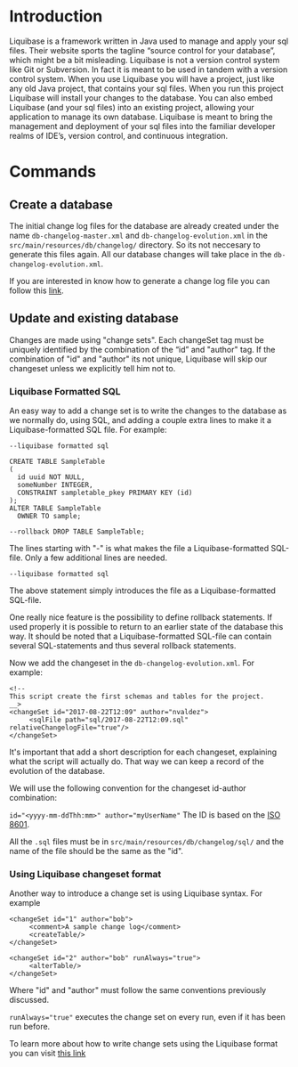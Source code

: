 # Introduction
Liquibase is a framework written in Java used to manage and apply your sql files. Their website sports the tagline “source control for your database”, which might be a bit misleading. Liquibase is not a version control system like Git or Subversion. In fact it is meant to be used in tandem with a version control system. When you use Liquibase you will have a project, just like any old Java project, that contains your sql files. When you run this project Liquibase will install your changes to the database. You can also embed Liquibase (and your sql files) into an existing project, allowing your application to manage its own database. Liquibase is meant to bring the management and deployment of your sql files into the familiar developer realms of IDE’s, version control, and continuous integration.

# Commands
## Create a database
The initial change log files for the database are already created under the name `db-changelog-master.xml` and `db-changelog-evolution.xml` in the `src/main/resources/db/changelog/` directory. So its not neccesary to generate this files again. All our database changes will take place in the `db-changelog-evolution.xml`.

If you are interested in know how to generate a change log file you can follow this [link](http://www.liquibase.org/documentation/command_line.html).

## Update and existing database
Changes are made using "change sets". Each changeSet tag must be uniquely identified by the combination of the “id” and "author" tag. If the combination of "id" and "author" its not unique, Liquibase will skip our changeset unless we explicitly tell him not to. 

### Liquibase Formatted SQL

An easy way to add  a change set is to write the changes to the database as we normally do, using SQL, and adding a couple extra lines to make it a Liquibase-formatted SQL file. For example:

```
--liquibase formatted sql
 
CREATE TABLE SampleTable
(
  id uuid NOT NULL,
  someNumber INTEGER,
  CONSTRAINT sampletable_pkey PRIMARY KEY (id)
);
ALTER TABLE SampleTable
  OWNER TO sample;
 
--rollback DROP TABLE SampleTable;
```

The lines starting with "-" is what makes the file a Liquibase-formatted SQL-file. Only a few additional lines are needed.

```
--liquibase formatted sql
```

The above statement simply introduces the file as a Liquibase-formatted SQL-file.

One really nice feature is the possibility to define rollback statements. If used properly it is possible to return to an earlier state of the database this way. It should be noted that a Liquibase-formatted SQL-file can contain several SQL-statements and thus several rollback statements.


Now we add the changeset in the `db-changelog-evolution.xml`. For example:
```
<!--
This script create the first schemas and tables for the project.
__>
<changeSet id="2017-08-22T12:09" author="nvaldez">
     <sqlFile path="sql/2017-08-22T12:09.sql" relativeChangelogFile="true"/>
</changeSet>
```
It's important that add a short description for each changeset, explaining what the script will actually do. That way we can keep a record of the evolution of the database.

We will use the following convention for the changeset id-author combination:

``
id="<yyyy-mm-ddThh:mm>" author="myUserName"
``
The ID is based on the [ISO 8601](https://en.wikipedia.org/wiki/ISO_8601).

All the `.sql` files must be in `src/main/resources/db/changelog/sql/` and the name of the file should be the same as the "id".

### Using Liquibase changeset format
Another way to introduce a change set is using Liquibase syntax. For example
```
<changeSet id="1" author="bob">
     <comment>A sample change log</comment>
     <createTable/>
</changeSet>

<changeSet id="2" author="bob" runAlways="true">
     <alterTable/>
</changeSet>
```

Where "id" and "author" must follow the same conventions previously discussed.

`runAlways="true"` executes the change set on every run, even if it has been run before.

To learn more about how to write change sets using the Liquibase format you can visit [this link](http://www.liquibase.org/documentation/changeset.html)







